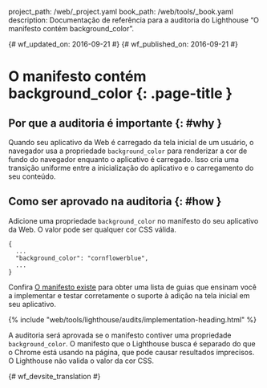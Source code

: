project_path: /web/_project.yaml
book_path: /web/tools/_book.yaml
description: Documentação de referência para a auditoria do Lighthouse “O manifesto contém background_color”.

{# wf_updated_on: 2016-09-21 #}
{# wf_published_on: 2016-09-21 #}

# O manifesto contém background_color  {: .page-title }

## Por que a auditoria é importante {: #why }

Quando seu aplicativo da Web é carregado da tela inicial de um usuário, o navegador usa a propriedade
`background_color` para renderizar a cor de fundo do navegador enquanto o
aplicativo é carregado. Isso cria uma transição uniforme entre a inicialização do aplicativo e o
carregamento do seu conteúdo.

## Como ser aprovado na auditoria {: #how }

Adicione uma propriedade `background_color` no manifesto do seu aplicativo da Web. O valor pode ser qualquer cor
CSS válida.

    {
      ...
      "background_color": "cornflowerblue",
      ...
    }

Confira [O manifesto existe](manifest-exists#how)
para obter uma lista de guias que ensinam você a implementar
e testar corretamente o suporte à adição na tela inicial em seu aplicativo.

{% include "web/tools/lighthouse/audits/implementation-heading.html" %}

A auditoria será aprovada se o manifesto contiver uma propriedade `background_color`.
O manifesto que o Lighthouse busca é separado do que o Chrome está
usando na página, que pode causar resultados imprecisos. O Lighthouse não
valida o valor da cor CSS.


{# wf_devsite_translation #}
